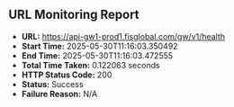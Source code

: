 ## URL Monitoring Report

- **URL:** https://api-gw1-prod1.fisglobal.com/gw/v1/health
- **Start Time:** 2025-05-30T11:16:03.350492
- **End Time:** 2025-05-30T11:16:03.472555
- **Total Time Taken:** 0.122063 seconds
- **HTTP Status Code:** 200
- **Status:** Success
- **Failure Reason:** N/A
